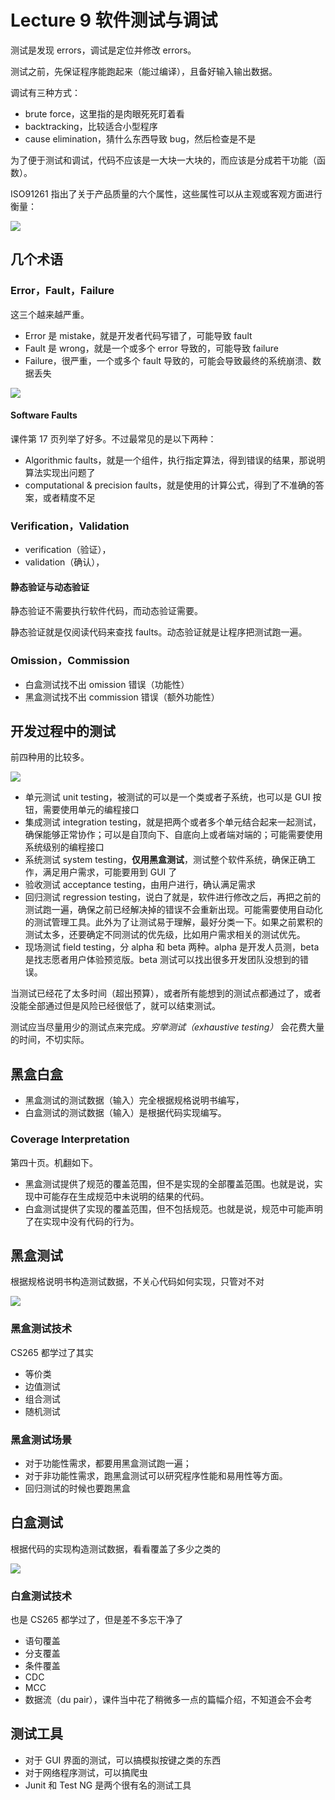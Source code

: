 
Lecture 9 软件测试与调试
=================


测试是发现 errors，调试是定位并修改 errors。


测试之前，先保证程序能跑起来（能过编译），且备好输入输出数据。


调试有三种方式：


* brute force，这里指的是肉眼死死盯着看
* backtracking，比较适合小型程序
* cause elimination，猜什么东西导致 bug，然后检查是不是


为了便于测试和调试，代码不应该是一大块一大块的，而应该是分成若干功能（函数）。


ISO91261 指出了关于产品质量的六个属性，这些属性可以从主观或客观方面进行衡量：


![](https://s2.loli.net/2023/05/17/8KPQoJFyG2b1EmO.png)


几个术语
----


### Error，Fault，Failure


这三个越来越严重。


* Error 是 mistake，就是开发者代码写错了，可能导致 fault
* Fault 是 wrong，就是一个或多个 error 导致的，可能导致 failure
* Failure，很严重，一个或多个 fault 导致的，可能会导致最终的系统崩溃、数据丢失


![](https://s2.loli.net/2023/05/17/b8EkFt75O6WCSIJ.png)


#### Software Faults


课件第 17 页列举了好多。不过最常见的是以下两种：


* Algorithmic faults，就是一个组件，执行指定算法，得到错误的结果，那说明算法实现出问题了
* computational \& precision faults，就是使用的计算公式，得到了不准确的答案，或者精度不足


### Verification，Validation


* verification（验证），
* validation（确认），


#### 静态验证与动态验证


静态验证不需要执行软件代码，而动态验证需要。


静态验证就是仅阅读代码来查找 faults。动态验证就是让程序把测试跑一遍。


### Omission，Commission


* 白盒测试找不出 omission 错误（功能性）
* 黑盒测试找不出 commission 错误（额外功能性）


开发过程中的测试
--------


前四种用的比较多。


![](https://s2.loli.net/2023/05/17/1fX5YanNQkrmjDI.png)


* 单元测试 unit testing，被测试的可以是一个类或者子系统，也可以是 GUI 按钮，需要使用单元的编程接口
* 集成测试 integration testing，就是把两个或者多个单元结合起来一起测试，确保能够正常协作；可以是自顶向下、自底向上或者端对端的；可能需要使用系统级别的编程接口
* 系统测试 system testing，**仅用黑盒测试**，测试整个软件系统，确保正确工作，满足用户需求，可能要用到 GUI 了
* 验收测试 acceptance testing，由用户进行，确认满足需求
* 回归测试 regression testing，说白了就是，软件进行修改之后，再把之前的测试跑一遍，确保之前已经解决掉的错误不会重新出现。可能需要使用自动化的测试管理工具。此外为了让测试易于理解，最好分类一下。如果之前累积的测试太多，还要确定不同测试的优先级，比如用户需求相关的测试优先。
* 现场测试 field testing，分 alpha 和 beta 两种。alpha 是开发人员测，beta 是找志愿者用户体验预览版。beta 测试可以找出很多开发团队没想到的错误。


当测试已经花了太多时间（超出预算），或者所有能想到的测试点都通过了，或者没能全部通过但是风险已经很低了，就可以结束测试。


测试应当尽量用少的测试点来完成。*穷举测试（exhaustive testing）* 会花费大量的时间，不切实际。


黑盒白盒
----


* 黑盒测试的测试数据（输入）完全根据规格说明书编写，
* 白盒测试的测试数据（输入）是根据代码实现编写。


### Coverage Interpretation


第四十页。机翻如下。


* 黑盒测试提供了规范的覆盖范围，但不是实现的全部覆盖范围。也就是说，实现中可能存在生成规范中未说明的结果的代码。
* 白盒测试提供了实现的覆盖范围，但不包括规范。也就是说，规范中可能声明了在实现中没有代码的行为。


黑盒测试
----


根据规格说明书构造测试数据，不关心代码如何实现，只管对不对


![](https://s2.loli.net/2023/05/17/yTVFZApwMt274lo.png)


### 黑盒测试技术


CS265 都学过了其实


* 等价类
* 边值测试
* 组合测试
* 随机测试


### 黑盒测试场景


* 对于功能性需求，都要用黑盒测试跑一遍；
* 对于非功能性需求，跑黑盒测试可以研究程序性能和易用性等方面。
* 回归测试的时候也要跑黑盒


白盒测试
----


根据代码的实现构造测试数据，看看覆盖了多少之类的


![](https://s2.loli.net/2023/06/20/lXbWMc7IpUHuEik.png)


### 白盒测试技术


也是 CS265 都学过了，但是差不多忘干净了


* 语句覆盖
* 分支覆盖
* 条件覆盖
* CDC
* MCC
* 数据流（du pair），课件当中花了稍微多一点的篇幅介绍，不知道会不会考


测试工具
----


* 对于 GUI 界面的测试，可以搞模拟按键之类的东西
* 对于网络程序测试，可以搞爬虫
* Junit 和 Test NG 是两个很有名的测试工具


